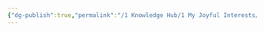 ```yaml
---
{"dg-publish":true,"permalink":"/1 Knowledge Hub/1 My Joyful Interests/Indian Economy and Projects/Budget 2024-25/","noteIcon":""}
---
```


